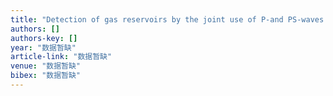 ```yaml
---
title: "Detection of gas reservoirs by the joint use of P-and PS-waves: A case study on the Ordos basin, China"
authors: []
authors-key: []
year: "数据暂缺"
article-link: "数据暂缺"
venue: "数据暂缺"
bibex: "数据暂缺"
---
```

